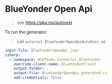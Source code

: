 ﻿# BlueYonder Open Api
> see https://aka.ms/autorest

To run the generator:
> call `autorest BlueYonderOpenApiAutoRest.md`

``` yaml
input-file: BlueYonderOpenApi.json
csharp:
  - namespace: WfmTeams.Connector.BlueYonder
    override-client-name: BlueYonderClient
    output-folder: .
    output-file: BlueYonderOpenApi.generated.cs
    add-credentials: false
```
